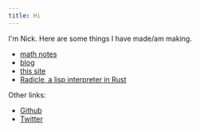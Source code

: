 ```yaml
---
title: Hi
---
```

I'm Nick. Here are some things I have made/am making.

 - [math notes](math_notes/)
 - [blog](blog/)
 - [this site](https://github.com/nham/wabbo)
 - [Radicle, a lisp interpreter in Rust](https://github.com/nham/radicle)


Other links:

 - [Github](https://github.com/nham)
 - [Twitter](https://twitter.com/cryptomorphism)
